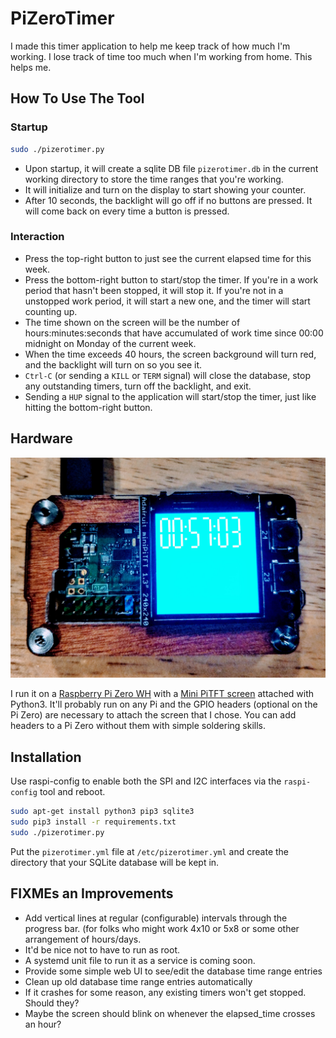 # PiZeroTimer

I made this timer application to help me keep track of how much I'm working. I
lose track of time too much when I'm working from home. This helps me. 

## How To Use The Tool

### Startup

```bash
sudo ./pizerotimer.py
```

* Upon startup, it will create a sqlite DB file `pizerotimer.db` in the current
  working directory to store the time ranges that you're working.
* It will initialize and turn on the display to start showing your counter.
* After 10 seconds, the backlight will go off if no buttons are pressed. It will
  come back on every time a button is pressed.

### Interaction

* Press the top-right button to just see the current elapsed time for this week.
* Press the bottom-right button to start/stop the timer. If you're in a work
  period that hasn't been stopped, it will stop it. If you're not in a unstopped
  work period, it will start a new one, and the timer will start counting up.
* The time shown on the screen will be the number of hours:minutes:seconds that
  have accumulated of work time since 00:00 midnight on Monday of the current
  week.
* When the time exceeds 40 hours, the screen background will turn red, and the
  backlight will turn on so you see it.
* `Ctrl-C` (or sending a `KILL` or `TERM` signal) will close the database, stop
  any outstanding timers, turn off the backlight, and exit.
* Sending a `HUP` signal to the application will start/stop the timer, just like
  hitting the bottom-right button.

## Hardware

![PiZeroTimer](/docs/device.jpg)

I run it on a [Raspberry Pi Zero WH](https://www.adafruit.com/product/3708) with
a [Mini PiTFT screen](https://www.adafruit.com/product/4484) attached with
Python3. It'll probably run on any Pi and the GPIO headers (optional on the Pi
Zero) are necessary to attach the screen that I chose. You can add headers to a
Pi Zero without them with simple soldering skills.

## Installation

Use raspi-config to enable both the SPI and I2C interfaces via the
`raspi-config` tool and reboot. 

```bash
sudo apt-get install python3 pip3 sqlite3
sudo pip3 install -r requirements.txt
sudo ./pizerotimer.py
```

Put the `pizerotimer.yml` file at `/etc/pizerotimer.yml` and create the
directory that your SQLite database will be kept in.

## FIXMEs an Improvements

* Add vertical lines at regular (configurable) intervals through the progress bar. (for folks who might work 4x10 or 5x8 or some other arrangement of hours/days.
* It'd be nice not to have to run as root.
* A systemd unit file to run it as a service is coming soon.
* Provide some simple web UI to see/edit the database time range entries
* Clean up old database time range entries automatically
* If it crashes for some reason, any existing timers won't get stopped. Should
  they?
* Maybe the screen should blink on whenever the elapsed_time crosses an hour?
